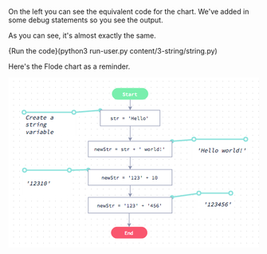 On the left you can see the equivalent code for the chart. We've added in some debug statements so you see the output.

As you can see, it's almost exactly the same. 

{Run the code}(python3 run-user.py content/3-string/string.py)

Here's the Flode chart as a reminder.

![](content/3-string/string.png)
